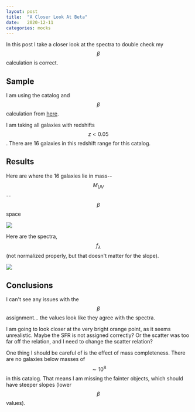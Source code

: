 ```yaml
---
layout: post
title:  "A Closer Look At Beta"
date:   2020-12-11
categories: mocks
---
```


In this post I take a closer look at the spectra to double check my  $$\beta$$ calculation is correct.


## Sample

I am using the catalog and $$\beta$$ calculation from <a href="https://ndrakos.github.io/blog/mocks/SED_Method_Updates/">here</a>.

I am taking all galaxies with redshifts $$z<0.05$$. There are 16 galaxies in this redshift range for this catalog.

## Results

Here are where the 16 galaxies lie in mass--$$M_{UV}$$--$$\beta$$ space

<img src="{{ site.baseurl }}/assets/plots/20201211_MUV_testpoints.png">

Here are the spectra, $$f_{\lambda}$$ (not normalized properly, but that doesn't matter for the slope).

<img src="{{ site.baseurl }}/assets/plots/20201211_MUV_testpoints_spectra.png">


## Conclusions

I can't see any issues with the $$\beta$$ assignment... the values look like they agree with the spectra.

I am going to look closer at the very bright orange point, as it seems unrealistic. Maybe the SFR is not assigned correctly? Or the scatter was too far off the relation, and I need to change the scatter relation?

One thing I should be careful of is the effect of mass completeness. There are no galaxies below masses of $$\sim 10^8$$ in this catalog. That means I am missing the fainter objects, which should have steeper slopes (lower $$\beta$$ values).
